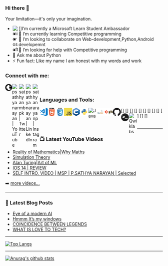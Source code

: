 ### Hi there 👋


Your limitation—it's only your imagination.

- [<img align="left" alt="microsoft" width="19px" src="https://image.flaticon.com/icons/png/512/732/732221.png"/>]I’m currently a Microsoft Learn Student Ambassador 
- 🌱 I’m currently learning Competitive programming
- 👯 I’m looking to collaborate on Web-development,Python,Android developemnt
- 🤔 I’m looking for help with Competitive programming
- 💬 Ask me about Python
- ⚡ Fun fact: Like my name I am honest with my words and work

### Connect with me:

[<img align="left" alt="psathyanarayan.tech" width="22px" src="https://raw.githubusercontent.com/iconic/open-iconic/master/svg/globe.svg" />][website]
[<img align="left" alt="psathyanarayan | YouTube" width="22px" src="https://cdn.jsdelivr.net/npm/simple-icons@v3/icons/youtube.svg" />][youtube]
[<img align="left" alt="sathyanmbpk | Twitter" width="22px" src="https://cdn.jsdelivr.net/npm/simple-icons@v3/icons/twitter.svg" />][twitter]
[<img align="left" alt="psathyanarayan | LinkedIn" width="22px" src="https://cdn.jsdelivr.net/npm/simple-icons@v3/icons/linkedin.svg" />][linkedin]
[<img align="left" alt="sathyanarayanp | Instagram" width="22px" src="https://cdn.jsdelivr.net/npm/simple-icons@v3/icons/instagram.svg" />][instagram]
<br />


### Languages and Tools:
[<img align="left" alt="Visual Studio Code" width="26px" src="https://raw.githubusercontent.com/github/explore/80688e429a7d4ef2fca1e82350fe8e3517d3494d/topics/visual-studio-code/visual-studio-code.png" />]
[<img align="left" alt="HTML5" width="26px" src="https://raw.githubusercontent.com/github/explore/80688e429a7d4ef2fca1e82350fe8e3517d3494d/topics/html/html.png" />]
[<img align="left" alt="CSS3" width="26px" src="https://raw.githubusercontent.com/github/explore/80688e429a7d4ef2fca1e82350fe8e3517d3494d/topics/css/css.png" />]
[<img align="left" alt="JavaScript" width="26px" src="https://raw.githubusercontent.com/github/explore/80688e429a7d4ef2fca1e82350fe8e3517d3494d/topics/javascript/javascript.png" />]
[<img align="left" alt="C++" width="26px" src="https://raw.githubusercontent.com/github/explore/80688e429a7d4ef2fca1e82350fe8e3517d3494d/topics/cpp/cpp.png" />]
[<img align="left" alt="Python" width="26px" src="https://raw.githubusercontent.com/github/explore/80688e429a7d4ef2fca1e82350fe8e3517d3494d/topics/python/python.png" />]
[<img align="left" alt="Java" width="26px" src="https://upload.wikimedia.org/wikipedia/en/thumb/3/30/Java_programming_language_logo.svg/1200px-Java_programming_language_logo.svg.png" />]
[<img align="left" alt="MySQL" width="26px" src="https://raw.githubusercontent.com/github/explore/80688e429a7d4ef2fca1e82350fe8e3517d3494d/topics/mysql/mysql.png" />]
[<img align="left" alt="Git" width="26px" src="https://raw.githubusercontent.com/github/explore/80688e429a7d4ef2fca1e82350fe8e3517d3494d/topics/git/git.png" />]
[<img align="left" alt="GitHub" width="26px" src="https://raw.githubusercontent.com/github/explore/78df643247d429f6cc873026c0622819ad797942/topics/github/github.png" />]
[<img align="left" alt="Terminal" width="26px" src="https://raw.githubusercontent.com/github/explore/80688e429a7d4ef2fca1e82350fe8e3517d3494d/topics/terminal/terminal.png" />]
[<img align="left" alt="Qwiklabs" width="26px" src="https://www.qwiklabs.com/qwiklabs_logo_900x887.png" />]
<br />
<br />

---

### 📺 Latest YouTube Videos

<!-- YOUTUBE:START -->
- [Reality of Mathematics|Why Maths](https://www.youtube.com/watch?v=glybLGbm1bo)
- [Simulation Theory](https://www.youtube.com/watch?v=wlIq6GNBGTQ&t=17s)
- [Alan Turing|Art of ML](https://www.youtube.com/watch?v=f0Tk_A9TxF4)
- [IOS 14 | REVIEW](https://www.youtube.com/watch?v=JtFLnMDvYCg&t=82s)
- [SELF INTRO. VIDEO | MSP | P.SATHYA NARAYAN | Selected](https://www.youtube.com/watch?v=3hCZta1OOIQ)
<!-- YOUTUBE:END -->

➡️ [more videos...](https://www.youtube.com/channel/UCDGTokzPyrZDkTCNfRXbxag)

---


### 📕 Latest Blog Posts

<!-- BLOG-POST-LIST:START -->
- [Eye of a modern AI](https://medium.com/@sathyanmbpk/eye-of-a-modern-ai-aee4f6d7ce5e)
- [Hmmm It’s my windows](https://medium.com/@sathyanmbpk/hmmm-its-my-windows-f9f9c944b770)
- [COINCIDENCE BETWEEN LEGENDS](https://psathyanarayan.tech/blog1.html)
- [WHAT IS LOVE TO TECH?](https://psathyanarayan.tech/blog2.html)
<!-- BLOG-POST-LIST:END -->



---
[![Top Langs](https://github-readme-stats.vercel.app/api/top-langs/?username=psathyanarayan&langs_count=10&layout=compact&hide=ASP.NET,Shaderlab&exclude_repo=unity&show_icons=true&theme=vue)](https://github.com/anuraghazra/github-readme-stats)
<br>

---
[![Anurag's github stats](https://github-readme-stats.vercel.app/api?username=psathyanarayan&show_icons=true&theme=vue)](https://github.com/psathyanarayan/github-readme-stats)


[website]: https://psathyanarayan.tech/index.html
[twitter]: https://twitter.com/sathyanmbpk
[youtube]: https://www.youtube.com/channel/UCDGTokzPyrZDkTCNfRXbxag
[instagram]: https://www.instagram.com/sathyanarayanp/
[linkedin]: https://www.linkedin.com/in/p-sathya-narayan/
